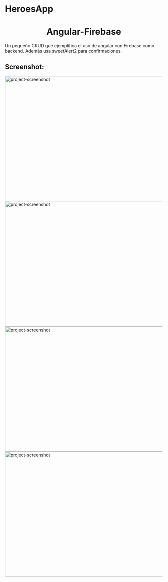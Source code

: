 # HeroesApp

<h1 align="center" id="title">Angular-Firebase</h1>

<p id="description">Un pequeño CRUD que ejemplifica el uso de angular con Firebase como backend. Además usa sweetAlert2 para confirmaciones.</p>

<h2>Screenshot:</h2>

<img src="http://45.79.30.160/ima1.png" alt="project-screenshot" width="950" height="400/">
<img src="http://45.79.30.160/ima2.png" alt="project-screenshot" width="950" height="400/">
<img src="http://45.79.30.160/ima3.png" alt="project-screenshot" width="900" height="400/">
<img src="http://45.79.30.160/ima4.png" alt="project-screenshot" width="900" height="400/">